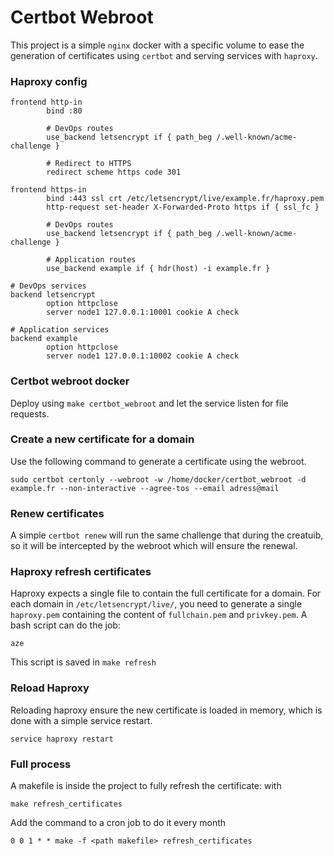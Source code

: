 # Certbot Webroot

This project is a simple ```nginx``` docker with a specific volume to ease the generation of certificates using ```certbot``` and serving services with ```haproxy```.

### Haproxy config

```
frontend http-in
        bind :80

        # DevOps routes
        use_backend letsencrypt if { path_beg /.well-known/acme-challenge }

        # Redirect to HTTPS
        redirect scheme https code 301

frontend https-in
        bind :443 ssl crt /etc/letsencrypt/live/example.fr/haproxy.pem 
        http-request set-header X-Forwarded-Proto https if { ssl_fc }

        # DevOps routes
        use_backend letsencrypt if { path_beg /.well-known/acme-challenge }

        # Application routes
        use_backend example if { hdr(host) -i example.fr }

# DevOps services
backend letsencrypt
        option httpclose
        server node1 127.0.0.1:10001 cookie A check

# Application services
backend example
        option httpclose
        server node1 127.0.0.1:10002 cookie A check
```

### Certbot webroot docker

Deploy using ```make certbot_webroot``` and let the service listen for file requests.

### Create a new certificate for a domain

Use the following command to generate a certificate using the webroot.

```sudo certbot certonly --webroot -w /home/docker/certbot_webroot -d example.fr --non-interactive --agree-tos --email adress@mail```

### Renew certificates

A simple ``certbot renew`` will run the same challenge that during the creatuib, so it will be intercepted by the webroot which will ensure the renewal.
 
### Haproxy refresh certificates

Haproxy expects a single file to contain the full certificate for a domain. For each domain in ``/etc/letsencrypt/live/``, you need to generate a single ``haproxy.pem`` containing the content of ``fullchain.pem`` and ``privkey.pem``. A bash script can do the job:
 
`` aze ``

This script is saved in ```make refresh```

### Reload Haproxy

Reloading haproxy ensure the new certificate is loaded in memory, which is done with a simple service restart.
 
 ``service haproxy restart``

### Full process

A makefile is inside the project to fully refresh the certificate: with 

```make refresh_certificates```

Add the command to a cron job to do it every month

``0 0 1 * * make -f <path makefile> refresh_certificates``
